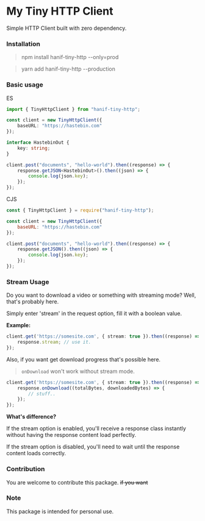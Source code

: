 # My Tiny HTTP Client

Simple HTTP Client built with zero dependency.

### Installation
> npm install hanif-tiny-http --only=prod

> yarn add hanif-tiny-http --production

### Basic usage

ES

```typescript
import { TinyHttpClient } from "hanif-tiny-http";

const client = new TinyHttpClient({
    baseURL: "https://hastebin.com"
});

interface HastebinOut {
    key: string;
}

client.post("documents", "hello-world").then((response) => {
    response.getJSON<HastebinOut>().then((json) => {
        console.log(json.key);
    });
});
```

CJS

```javascript
const { TinyHttpClient } = require("hanif-tiny-http");

const client = new TinyHttpClient({
    baseURL: "https://hastebin.com"
});

client.post("documents", "hello-world").then((response) => {
    response.getJSON().then((json) => {
        console.log(json.key);
    });
});
```

### Stream Usage

Do you want to download a video or something with streaming mode?
Well, that's probably here.

Simply enter 'stream' in the request option, fill it with a boolean value.

**Example:**

```ts
client.get('https://somesite.com', { stream: true }).then((response) => {
    response.stream; // use it.
});
```

Also, if you want get download progress that's possible here.
> `onDownload` won't work without stream mode.

```ts
client.get('https://somesite.com', { stream: true }).then((response) => {
    response.onDownload((totalBytes, downloadedBytes) => {
        // stuff..
    });
});
```

**What's difference?**

If the stream option is enabled, you'll receive a response class instantly without having the response content load perfectly.

If the stream option is disabled, you'll need to wait until the response content loads correctly.

### Contribution
You are welcome to contribute this package.
~~if you want~~

### Note
This package is intended for personal use.
